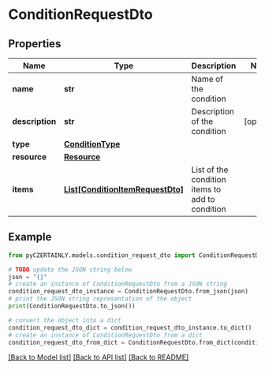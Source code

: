 # ConditionRequestDto


## Properties

Name | Type | Description | Notes
------------ | ------------- | ------------- | -------------
**name** | **str** | Name of the condition | 
**description** | **str** | Description of the condition | [optional] 
**type** | [**ConditionType**](ConditionType.md) |  | 
**resource** | [**Resource**](Resource.md) |  | 
**items** | [**List[ConditionItemRequestDto]**](ConditionItemRequestDto.md) | List of the condition items to add to condition | 

## Example

```python
from pyCZERTAINLY.models.condition_request_dto import ConditionRequestDto

# TODO update the JSON string below
json = "{}"
# create an instance of ConditionRequestDto from a JSON string
condition_request_dto_instance = ConditionRequestDto.from_json(json)
# print the JSON string representation of the object
print(ConditionRequestDto.to_json())

# convert the object into a dict
condition_request_dto_dict = condition_request_dto_instance.to_dict()
# create an instance of ConditionRequestDto from a dict
condition_request_dto_from_dict = ConditionRequestDto.from_dict(condition_request_dto_dict)
```
[[Back to Model list]](../README.md#documentation-for-models) [[Back to API list]](../README.md#documentation-for-api-endpoints) [[Back to README]](../README.md)


